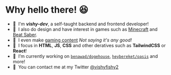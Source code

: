 <h1><b>Why hello there! 😆</b></h1>

- 👋&nbsp; I'm ***vishy-dev***, a self-taught backend and frontend developer! 
- 🎨&nbsp; I also do design and have interest in games such as [Minecraft](https://minecraft.net) and [Beat Saber](http://beatsaber.com/). 
- 🎥&nbsp; I even make [gaming content](https://www.youtube.com/channel/UC5MH3PWbisEknFNEmrhtTXg) *Not saying it's any good!*
- 💾&nbsp; I focus in **HTML**, **JS**, **CSS** and other deratives such as **TailwindCSS** or **React**!
- 🚀&nbsp; I’m currently working on [`benawad/dogehouse`](https://github.com/benawad/dogehouse), [`heybereket/oasis`](https://github.com/heybereket/oasis) and more!
- 💬&nbsp; You can contact me at my Twitter [@vishyfishy2](https://twitter.com/vishyfishy2)
 
